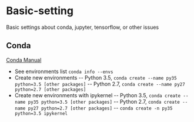 # Basic-setting
Basic settings about conda, jupyter, tensorflow, or other issues


## Conda
[Conda Manual](https://conda.io/docs/index.html)
- See environments list
`conda info --envs`
- Create new environments
-- Python 3.5, `conda create --name py35 python=3.5 [other packages]`
-- Python 2.7, `conda create --name py27 python=2.7 [other packages]`
- Create new environments with ipykernel
-- Python 3.5, `conda create --name py35 python=3.5 [other packages]`
-- Python 2.7, `conda create --name py27 python=2.7 [other packages]`
-- `conda create -n py35 python=3.5 ipykernel`
